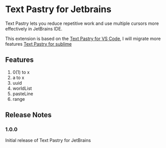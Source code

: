 # Text Pastry for Jetbrains

Text Pastry lets you reduce repetitive work and use multiple cursors more effectively in JetBrains IDE.

This extension is based on the [Text Pastry for VS Code](https://github.com/jkjustjoshing/vscode-text-pastry), I will migrate more features   [Text Pastry for sublime](https://github.com/duydao/Text-Pastry)

## Features

1. 0(1) to x
2. a to x
3. uuid
4. worldList
5. pasteLine
6. range

## 

## Release Notes

### 1.0.0
Initial release of Text Pastry for JetBrains